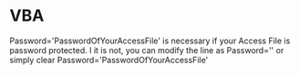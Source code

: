 # VBA
Password='PasswordOfYourAccessFile' is necessary if your Access File is password protected. I it is not, you can modify the line as Password='' or simply clear Password='PasswordOfYourAccessFile'
